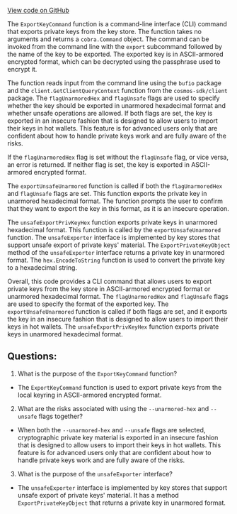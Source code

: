 [View code on GitHub](https://github.com/cosmos/cosmos-sdk.git/client/keys/export.go)

The `ExportKeyCommand` function is a command-line interface (CLI) command that exports private keys from the key store. The function takes no arguments and returns a `cobra.Command` object. The command can be invoked from the command line with the `export` subcommand followed by the name of the key to be exported. The exported key is in ASCII-armored encrypted format, which can be decrypted using the passphrase used to encrypt it.

The function reads input from the command line using the `bufio` package and the `client.GetClientQueryContext` function from the `cosmos-sdk/client` package. The `flagUnarmoredHex` and `flagUnsafe` flags are used to specify whether the key should be exported in unarmored hexadecimal format and whether unsafe operations are allowed. If both flags are set, the key is exported in an insecure fashion that is designed to allow users to import their keys in hot wallets. This feature is for advanced users only that are confident about how to handle private keys work and are fully aware of the risks.

If the `flagUnarmoredHex` flag is set without the `flagUnsafe` flag, or vice versa, an error is returned. If neither flag is set, the key is exported in ASCII-armored encrypted format.

The `exportUnsafeUnarmored` function is called if both the `flagUnarmoredHex` and `flagUnsafe` flags are set. This function exports the private key in unarmored hexadecimal format. The function prompts the user to confirm that they want to export the key in this format, as it is an insecure operation.

The `unsafeExportPrivKeyHex` function exports private keys in unarmored hexadecimal format. This function is called by the `exportUnsafeUnarmored` function. The `unsafeExporter` interface is implemented by key stores that support unsafe export of private keys' material. The `ExportPrivateKeyObject` method of the `unsafeExporter` interface returns a private key in unarmored format. The `hex.EncodeToString` function is used to convert the private key to a hexadecimal string.

Overall, this code provides a CLI command that allows users to export private keys from the key store in ASCII-armored encrypted format or unarmored hexadecimal format. The `flagUnarmoredHex` and `flagUnsafe` flags are used to specify the format of the exported key. The `exportUnsafeUnarmored` function is called if both flags are set, and it exports the key in an insecure fashion that is designed to allow users to import their keys in hot wallets. The `unsafeExportPrivKeyHex` function exports private keys in unarmored hexadecimal format.
## Questions: 
 1. What is the purpose of the `ExportKeyCommand` function?
- The `ExportKeyCommand` function is used to export private keys from the local keyring in ASCII-armored encrypted format.

2. What are the risks associated with using the `--unarmored-hex` and `--unsafe` flags together?
- When both the `--unarmored-hex` and `--unsafe` flags are selected, cryptographic private key material is exported in an insecure fashion that is designed to allow users to import their keys in hot wallets. This feature is for advanced users only that are confident about how to handle private keys work and are fully aware of the risks.

3. What is the purpose of the `unsafeExporter` interface?
- The `unsafeExporter` interface is implemented by key stores that support unsafe export of private keys' material. It has a method `ExportPrivateKeyObject` that returns a private key in unarmored format.